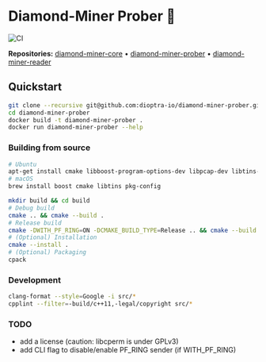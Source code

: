 # Diamond-Miner Prober :gem:

![CI](https://github.com/dioptra-io/diamond-miner-prober/workflows/CI/badge.svg)

**Repositories:** [diamond-miner-core](https://github.com/dioptra-io/diamond-miner-core) •
[diamond-miner-prober](https://github.com/dioptra-io/diamond-miner-prober) •
[diamond-miner-reader](https://github.com/dioptra-io/diamond-miner-reader)

## Quickstart

```bash
git clone --recursive git@github.com:dioptra-io/diamond-miner-prober.git
cd diamond-miner-prober
docker build -t diamond-miner-prober .
docker run diamond-miner-prober --help
```

### Building from source

```bash
# Ubuntu
apt-get install cmake libboost-program-options-dev libpcap-dev libtins-dev pkg-config zlib1g-dev
# macOS
brew install boost cmake libtins pkg-config
```

```bash
mkdir build && cd build
# Debug build
cmake .. && cmake --build .
# Release build
cmake -DWITH_PF_RING=ON -DCMAKE_BUILD_TYPE=Release .. && cmake --build .
# (Optional) Installation
cmake --install .
# (Optional) Packaging
cpack
```

### Development

```bash
clang-format --style=Google -i src/*
cpplint --filter=-build/c++11,-legal/copyright src/*
```

### TODO
- add a license (caution: libcperm is under GPLv3)
- add CLI flag to disable/enable PF_RING sender (if WITH_PF_RING)
